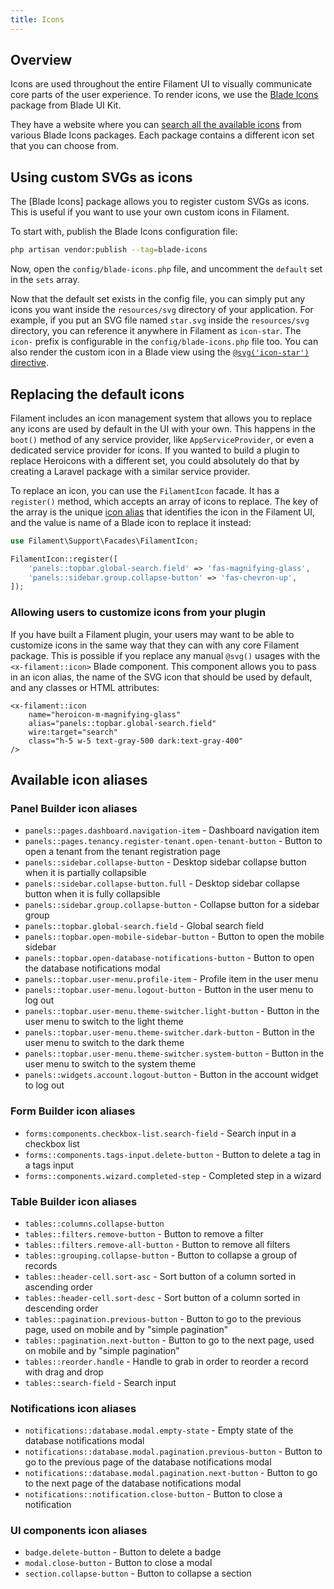 ```yaml
---
title: Icons
---
```


## Overview

Icons are used throughout the entire Filament UI to visually communicate core parts of the user experience. To render icons, we use the [Blade Icons](https://github.com/blade-ui-kit/blade-icons) package from Blade UI Kit.

They have a website where you can [search all the available icons](https://blade-ui-kit.com/blade-icons?set=1#search) from various Blade Icons packages. Each package contains a different icon set that you can choose from.

## Using custom SVGs as icons

The [Blade Icons] package allows you to register custom SVGs as icons. This is useful if you want to use your own custom icons in Filament.

To start with, publish the Blade Icons configuration file:

```bash
php artisan vendor:publish --tag=blade-icons
```

Now, open the `config/blade-icons.php` file, and uncomment the `default` set in the `sets` array.

Now that the default set exists in the config file, you can simply put any icons you want inside the `resources/svg` directory of your application. For example, if you put an SVG file named `star.svg` inside the `resources/svg` directory, you can reference it anywhere in Filament as `icon-star`. The `icon-` prefix is configurable in the `config/blade-icons.php` file too. You can also render the custom icon in a Blade view using the [`@svg('icon-star')` directive](https://github.com/blade-ui-kit/blade-icons#directive).

## Replacing the default icons

Filament includes an icon management system that allows you to replace any icons are used by default in the UI with your own. This happens in the `boot()` method of any service provider, like `AppServiceProvider`, or even a dedicated service provider for icons. If you wanted to build a plugin to replace Heroicons with a different set, you could absolutely do that by creating a Laravel package with a similar service provider.

To replace an icon, you can use the `FilamentIcon` facade. It has a `register()` method, which accepts an array of icons to replace. The key of the array is the unique [icon alias](#available-icon-aliases) that identifies the icon in the Filament UI, and the value is name of a Blade icon to replace it instead:

```php
use Filament\Support\Facades\FilamentIcon;

FilamentIcon::register([
    'panels::topbar.global-search.field' => 'fas-magnifying-glass',
    'panels::sidebar.group.collapse-button' => 'fas-chevron-up',
]);
```

### Allowing users to customize icons from your plugin

If you have built a Filament plugin, your users may want to be able to customize icons in the same way that they can with any core Filament package. This is possible if you replace any manual `@svg()` usages with the `<x-filament::icon>` Blade component. This component allows you to pass in an icon alias, the name of the SVG icon that should be used by default, and any classes or HTML attributes:

```blade
<x-filament::icon
    name="heroicon-m-magnifying-glass"
    alias="panels::topbar.global-search.field"
    wire:target="search"
    class="h-5 w-5 text-gray-500 dark:text-gray-400"
/>
```

## Available icon aliases

### Panel Builder icon aliases

- `panels::pages.dashboard.navigation-item` - Dashboard navigation item
- `panels::pages.tenancy.register-tenant.open-tenant-button` - Button to open a tenant from the tenant registration page
- `panels::sidebar.collapse-button` - Desktop sidebar collapse button when it is partially collapsible
- `panels::sidebar.collapse-button.full` - Desktop sidebar collapse button when it is fully collapsible
- `panels::sidebar.group.collapse-button` - Collapse button for a sidebar group
- `panels::topbar.global-search.field` - Global search field
- `panels::topbar.open-mobile-sidebar-button` - Button to open the mobile sidebar
- `panels::topbar.open-database-notifications-button` - Button to open the database notifications modal
- `panels::topbar.user-menu.profile-item` - Profile item in the user menu
- `panels::topbar.user-menu.logout-button` - Button in the user menu to log out
- `panels::topbar.user-menu.theme-switcher.light-button` - Button in the user menu to switch to the light theme
- `panels::topbar.user-menu.theme-switcher.dark-button` - Button in the user menu to switch to the dark theme
- `panels::topbar.user-menu.theme-switcher.system-button` - Button in the user menu to switch to the system theme
- `panels::widgets.account.logout-button` - Button in the account widget to log out

### Form Builder icon aliases

- `forms:components.checkbox-list.search-field` - Search input in a checkbox list
- `forms::components.tags-input.delete-button` - Button to delete a tag in a tags input
- `forms::components.wizard.completed-step` - Completed step in a wizard

### Table Builder icon aliases

- `tables::columns.collapse-button`
- `tables::filters.remove-button` - Button to remove a filter
- `tables::filters.remove-all-button` - Button to remove all filters
- `tables::grouping.collapse-button` - Button to collapse a group of records
- `tables::header-cell.sort-asc` - Sort button of a column sorted in ascending order
- `tables::header-cell.sort-desc` - Sort button of a column sorted in descending order
- `tables::pagination.previous-button` - Button to go to the previous page, used on mobile and by "simple pagination"
- `tables::pagination.next-button` - Button to go to the next page, used on mobile and by "simple pagination"
- `tables::reorder.handle` - Handle to grab in order to reorder a record with drag and drop
- `tables::search-field` - Search input

### Notifications icon aliases

- `notifications::database.modal.empty-state` - Empty state of the database notifications modal
- `notifications::database.modal.pagination.previous-button` - Button to go to the previous page of the database notifications modal
- `notifications::database.modal.pagination.next-button` - Button to go to the next page of the database notifications modal
- `notifications::notification.close-button` - Button to close a notification

### UI components icon aliases

- `badge.delete-button` - Button to delete a badge
- `modal.close-button` - Button to close a modal
- `section.collapse-button` - Button to collapse a section
